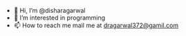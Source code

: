 - 👋 Hi, I’m @disharagarwal
- 👀 I’m interested in programming
- 📫 How to reach me mail me at dragarwal372@gamil.com

<!---
disharagarwal/disharagarwal is a ✨ special ✨ repository because its `README.md` (this file) appears on your GitHub profile.
You can click the Preview link to take a look at your changes.
--->
